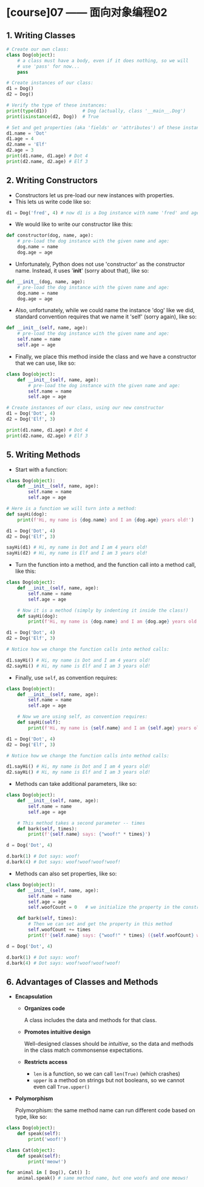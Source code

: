# \[course\]07 —— 面向对象编程02

## 1. **Writing Classes**

```python
# Create our own class:
class Dog(object):
    # a class must have a body, even if it does nothing, so we will
    # use 'pass' for now...
    pass

# Create instances of our class:
d1 = Dog()
d2 = Dog()

# Verify the type of these instances:
print(type(d1))             # Dog (actually, class '__main__.Dog')
print(isinstance(d2, Dog))  # True

# Set and get properties (aka 'fields' or 'attributes') of these instances:
d1.name = 'Dot'
d1.age = 4
d2.name = 'Elf'
d2.age = 3
print(d1.name, d1.age) # Dot 4
print(d2.name, d2.age) # Elf 3
```

## 2. **Writing Constructors**

* Constructors let us pre-load our new instances with properties.
* This lets us write code like so:

```python
d1 = Dog('fred', 4) # now d1 is a Dog instance with name 'fred' and age 4
```

* We would like to write our constructor like this:

```python
def constructor(dog, name, age):
    # pre-load the dog instance with the given name and age:
    dog.name = name
    dog.age = age
```

* Unfortunately, Python does not use 'constructor' as the constructor name. Instead, it uses '**init**' \(sorry about that\), like so:

```python
def __init__(dog, name, age):
    # pre-load the dog instance with the given name and age:
    dog.name = name
    dog.age = age
```

* Also, unfortunately, while we could name the instance 'dog' like we did, standard convention requires that we name it 'self' \(sorry again\), like so:

```python
def __init__(self, name, age):
    # pre-load the dog instance with the given name and age:
    self.name = name
    self.age = age
```

* Finally, we place this method inside the class and we have a constructor that we can use, like so:

```python
class Dog(object):
    def __init__(self, name, age):
        # pre-load the dog instance with the given name and age:
        self.name = name
        self.age = age

# Create instances of our class, using our new constructor
d1 = Dog('Dot', 4)
d2 = Dog('Elf', 3)

print(d1.name, d1.age) # Dot 4
print(d2.name, d2.age) # Elf 3
```

## 5. **Writing Methods**

* Start with a function:

```python
class Dog(object):
    def __init__(self, name, age):
        self.name = name
        self.age = age

# Here is a function we will turn into a method:
def sayHi(dog):
    print(f'Hi, my name is {dog.name} and I am {dog.age} years old!')

d1 = Dog('Dot', 4)
d2 = Dog('Elf', 3)

sayHi(d1) # Hi, my name is Dot and I am 4 years old!
sayHi(d2) # Hi, my name is Elf and I am 3 years old!
```

* Turn the function into a method, and the function call into a method call, like this:

```python
class Dog(object):
    def __init__(self, name, age):
        self.name = name
        self.age = age

    # Now it is a method (simply by indenting it inside the class!)
    def sayHi(dog):
        print(f'Hi, my name is {dog.name} and I am {dog.age} years old!')

d1 = Dog('Dot', 4)
d2 = Dog('Elf', 3)

# Notice how we change the function calls into method calls:

d1.sayHi() # Hi, my name is Dot and I am 4 years old!
d2.sayHi() # Hi, my name is Elf and I am 3 years old!
```

* Finally, use `self`, as convention requires:

```python
class Dog(object):
    def __init__(self, name, age):
        self.name = name
        self.age = age

    # Now we are using self, as convention requires:
    def sayHi(self):
        print(f'Hi, my name is {self.name} and I am {self.age} years old!')

d1 = Dog('Dot', 4)
d2 = Dog('Elf', 3)

# Notice how we change the function calls into method calls:

d1.sayHi() # Hi, my name is Dot and I am 4 years old!
d2.sayHi() # Hi, my name is Elf and I am 3 years old!
```

* Methods can take additional parameters, like so:

```python
class Dog(object):
    def __init__(self, name, age):
        self.name = name
        self.age = age

    # This method takes a second parameter -- times
    def bark(self, times):
        print(f'{self.name} says: {"woof!" * times}')

d = Dog('Dot', 4)

d.bark(1) # Dot says: woof!
d.bark(4) # Dot says: woof!woof!woof!woof!
```

* Methods can also set properties, like so:

```python
class Dog(object):
    def __init__(self, name, age):
        self.name = name
        self.age = age
        self.woofCount = 0   # we initialize the property in the constructor!

    def bark(self, times):
        # Then we can set and get the property in this method
        self.woofCount += times
        print(f'{self.name} says: {"woof!" * times} ({self.woofCount} woofs!)')

d = Dog('Dot', 4)

d.bark(1) # Dot says: woof!
d.bark(4) # Dot says: woof!woof!woof!woof!
```

## 6. **Advantages of Classes and Methods**

* **Encapsulation**
  * **Organizes code**

      A class includes the data and methods for that class.

  * **Promotes intuitive design**

      Well-designed classes should be _intuitive_, so the data and methods in the class match commonsense expectations.

  * **Restricts access**
    * `len` is a function, so we can call `len(True)` \(which crashes\)
    * `upper` is a method on strings but not booleans, so we cannot even call `True.upper()`
* **Polymorphism**

    Polymorphism: the same method name can run different code based on type, like so:

```python
class Dog(object):
    def speak(self):
        print('woof!')

class Cat(object):
    def speak(self):
        print('meow!')

for animal in [ Dog(), Cat() ]:
    animal.speak() # same method name, but one woofs and one meows!
```

